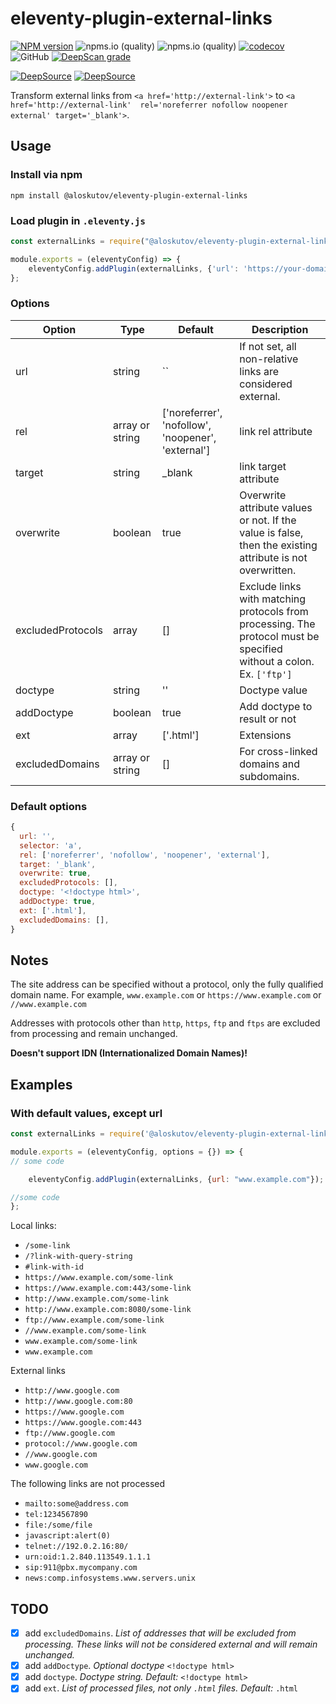# eleventy-plugin-external-links

[![NPM version](https://img.shields.io/npm/v/@aloskutov/eleventy-plugin-external-links.svg?style=flat)](https://www.npmjs.com/package/@aloskutov/eleventy-plugin-external-links)
![npms.io (quality)](https://img.shields.io/npms-io/maintenance-score/@aloskutov/eleventy-plugin-external-links)
![npms.io (quality)](https://img.shields.io/npms-io/quality-score/@aloskutov/eleventy-plugin-external-links)
[![codecov](https://codecov.io/gh/aloskutov/eleventy-plugin-external-links/branch/main/graph/badge.svg?token=TVZ408V72G)](https://codecov.io/gh/aloskutov/eleventy-plugin-external-links)
![GitHub](https://img.shields.io/github/license/aloskutov/eleventy-plugin-external-links)
[![DeepScan grade](https://deepscan.io/api/teams/16410/projects/19674/branches/514387/badge/grade.svg)](https://deepscan.io/dashboard#view=project&tid=16410&pid=19674&bid=514387)

[![DeepSource](https://deepsource.io/gh/aloskutov/eleventy-plugin-external-links.svg/?label=active+issues&show_trend=true&token=9-CKuKOMvMKrFroeDQ7YK2el)](https://deepsource.io/gh/aloskutov/eleventy-plugin-external-links/?ref=repository-badge)
[![DeepSource](https://deepsource.io/gh/aloskutov/eleventy-plugin-external-links.svg/?label=resolved+issues&show_trend=true&token=9-CKuKOMvMKrFroeDQ7YK2el)](https://deepsource.io/gh/aloskutov/eleventy-plugin-external-links/?ref=repository-badge)

Transform external links from `<a href='http://external-link'>` to `<a href='http://external-link'  rel='noreferrer nofollow noopener external' target='_blank'>`.

## Usage

### Install via npm

```shell
npm install @aloskutov/eleventy-plugin-external-links
```

### Load plugin in `.eleventy.js`

```javascript
const externalLinks = require("@aloskutov/eleventy-plugin-external-links");

module.exports = (eleventyConfig) => {
    eleventyConfig.addPlugin(externalLinks, {'url': 'https://your-domain'});
};
```

### Options

| Option | Type | Default | Description |
|--------|------|---------|-------------|
| url | string | `` | If not set, all non-relative links are considered external.|
| rel | array or string | ['noreferrer', 'nofollow', 'noopener', 'external'] | link rel attribute |
| target | string | _blank | link target attribute |
| overwrite | boolean | true | Overwrite attribute values or not. If the value is false, then the existing attribute is not overwritten. |
| excludedProtocols | array | [] | Exclude links with matching protocols from processing. The protocol must be specified without a colon. Ex. `['ftp']`|
| doctype | string | '<!doctype html>' | Doctype value |
| addDoctype | boolean | true | Add doctype to result or not |
| ext | array | ['.html'] | Extensions |
| excludedDomains | array or string | [] | For cross-linked domains and subdomains. |

### Default options

```javascript
{
  url: '',
  selector: 'a',
  rel: ['noreferrer', 'nofollow', 'noopener', 'external'],
  target: '_blank',
  overwrite: true,
  excludedProtocols: [],
  doctype: '<!doctype html>',
  addDoctype: true,
  ext: ['.html'],
  excludedDomains: [],
}
```

## Notes

The site address can be specified without a protocol, only the fully qualified domain name. For example, `www.example.com` or `https://www.example.com` or `//www.example.com`

Addresses with protocols other than `http`, `https`, `ftp` and `ftps` are excluded from processing and remain unchanged.

**Doesn't support IDN (Internationalized Domain Names)!**

## Examples

### With default values, except url

```javascript
const externalLinks = require('@aloskutov/eleventy-plugin-external-links');

module.exports = (eleventyConfig, options = {}) => {
// some code

    eleventyConfig.addPlugin(externalLinks, {url: "www.example.com"});

//some code
};
```

Local links:

* `/some-link`
* `/?link-with-query-string`
* `#link-with-id`
* `https://www.example.com/some-link`
* `https://www.example.com:443/some-link`
* `http://www.example.com/some-link`
* `http://www.example.com:8080/some-link`
* `ftp://www.example.com/some-link`
* `//www.example.com/some-link`
* `www.example.com/some-link`
* `www.example.com`

External links

* `http://www.google.com`
* `http://www.google.com:80`
* `https://www.google.com`
* `https://www.google.com:443`
* `ftp://www.google.com`
* `protocol://www.google.com`
* `//www.google.com`
* `www.google.com`

The following links are not processed

* `mailto:some@address.com`
* `tel:1234567890`
* `file:/some/file`
* `javascript:alert(0)`
* `telnet://192.0.2.16:80/`
* `urn:oid:1.2.840.113549.1.1.1`
* `sip:911@pbx.mycompany.com`
* `news:comp.infosystems.www.servers.unix`

## TODO

* [x] add `excludedDomains`. _List of addresses that will be excluded from processing. These links will not be considered external and will remain unchanged._
* [x] add `addDoctype`. _Optional doctype_ `<!doctype html>`
* [x] add `doctype`. _Doctype string. Default:_ `<!doctype html>`
* [x] add `ext`. _List of processed files, not only `.html` files. Default:_ `.html`
